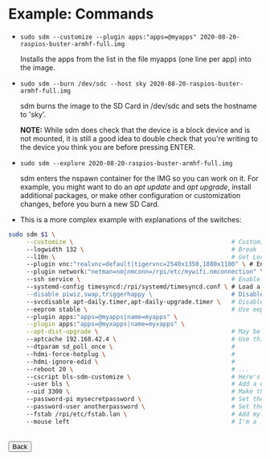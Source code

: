 # Example: Commands

* `sudo sdm --customize --plugin apps:"apps=@myapps" 2020-08-20-raspios-buster-armhf-full.img`

    Installs the apps from the list in the file myapps (one line per app) into the image.

* `sudo sdm --burn /dev/sdc --host sky 2020-08-20-raspios-buster-armhf-full.img`

    sdm burns the image to the SD Card in /dev/sdc and sets the hostname to 'sky'.

    **NOTE:** While sdm does check that the device is a block device and is not mounted, it is still a good idea to double check that you're writing to the device you think you are before pressing ENTER.

* `sudo sdm --explore 2020-08-20-raspios-buster-armhf-full.img`

    sdm enters the nspawn container for the IMG so you can work on it. For example, you might want to do an *apt update* and *apt upgrade*, install additional packages, or make other configuration or customization changes, before you burn a new SD Card.


* This is a more complex example with explanations of the switches:

```sh
sudo sdm $1 \
     --customize \                                            # Customize command
     --logwidth 132 \                                         # Break long log lines at 132 characters
     --l10n \                                                 # Get Localization settings from system sdm is on
     --plugin vnc:"realvnc=default|tigervnc=2540x1350,1880x1100" \ # Enable RealVNC on the console and virtual desktops with the given geometries
     --plugin network:"netman=nm|nmconn=/rpi/etc/mywifi.nmconnection" \ # Use Network Manager and import a system-connection file
     --ssh service \                                          # Enable sshd service (This is the default if --ssh not specified)
     --systemd-config timesyncd:/rpi/systemd/timesyncd.conf \ # Load a local timesyncd.conf that sets the IP address of the LAN's timeserver
     --disable piwiz,swap,triggerhappy \                      # Disable these things because I don't need them (everything piwiz does sdm will have done)
     --svcdisable apt-daily.timer,apt-daily-upgrade.timer \   # Disable some services
     --eeprom stable \                                        # Use eeprom = stable
     --plugin apps:"apps=@myapps|name=myapps" \
     --plugin apps:"apps=@myxapps|name=myxapps" \
     --apt-dist-upgrade \                                     # May be needed on Bullseye systems
     --aptcache 192.168.42.4 \                                # Use this for an apt caching server
     --dtparam sd_poll_once \                                 #
     --hdmi-force-hotplug \                                   #
     --hdmi-ignore-edid \                                     #
     --reboot 20 \                                            # ...
     --cscript bls-sdm-customize \                            # Here's my Custom Phase Script that does configuration beyond what sdm does
     --user bls \                                             # Add a user with the username 'bls'
     --uid 3300 \                                             # Make the uid for 'bls' 3300. This will be the same on every pi to make NFS easier
     --password-pi mysecretpassword \                         # Set the password for user 'pi'
     --password-user anotherpassword \                        # Set the password for user 'bls'
     --fstab /rpi/etc/fstab.lan \                             # Add my local network shares to the end of /etc/fstab
     --mouse left                                             # I'm a leftie, so make the mouse left-handed in LXDE

```
<br>
<form>
<input type="button" value="Back" onclick="history.back()">
</form>
